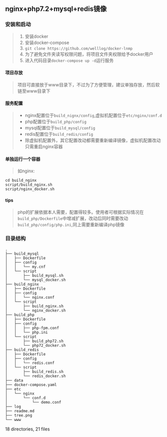 ## nginx+php7.2+mysql+redis镜像
### 安装和启动
>1. 安装docker
>2. 安装docker-compose
>3. ``git clone https://github.com/welllog/docker-lnmp``
>4. 为了避免文件夹读写权限问题，将项目文件夹权限给予docker用户
>5. 进入代码目录``docker-compose up -d``运行服务

#### 项目存放
>项目可直接放于www目录下，不过为了方便管理，建议单独存放，然后软链至www目录下

#### 服务配置
>* nginx配置位于``build_nignx/config``,虚拟机配置位于``etc/nginx/conf.d``
>* php配置位于``build_php/config``
>* mysql配置位于``build_mysql/config``
>* redis配置位于``build_redis/config``
>* 除虚拟机配置外，其它配置改动都需要重新编译镜像，虚拟机配置改动只需重启nginx容器


#### 单独运行一个容器
>如nginx:
>
```
cd build_nginx
script/build_nginx.sh
script/nginx_docker.sh
```


#### tips
>php的扩展依据本人需要，配置得较多。使用者可根据实际情况在``build_php/Dockerfile``中增减扩展，改动后同时需要改动``build_php/config/php.ini``,同上需要重新编译php镜像

### 目录结构
```
.
├── build_mysql
│   ├── Dockerfile
│   ├── config
│   │   └── my.cnf
│   └── script
│       ├── build_mysql.sh
│       └── mysql_docker.sh
├── build_nginx
│   ├── Dockerfile
│   ├── config
│   │   └── nginx.conf
│   └── script
│       ├── build_nginx.sh
│       └── nginx_docker.sh
├── build_php
│   ├── Dockerfile
│   ├── config
│   │   ├── php-fpm.conf
│   │   └── php.ini
│   └── script
│       ├── build_php72.sh
│       └── php72_docker.sh
├── build_redis
│   ├── Dockerfile
│   ├── config
│   │   └── redis.conf
│   └── script
│       ├── build_redis.sh
│       └── redis_docker.sh
├── data
├── docker-compose.yaml
├── etc
│   └── nginx
│       └── conf.d
│           └── demo.conf
├── log
├── readme.md
├── tree.png
└── www
```

18 directories, 21 files
